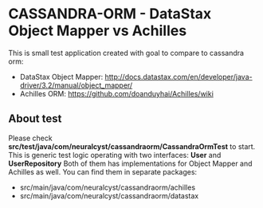 # CASSANDRA-ORM - DataStax Object Mapper vs Achilles
This is small test application created with goal to compare to cassandra orm:
- DataStax Object Mapper: http://docs.datastax.com/en/developer/java-driver/3.2/manual/object_mapper/
- Achilles ORM: https://github.com/doanduyhai/Achilles/wiki

## About test
Please check **src/test/java/com/neuralcyst/cassandraorm/CassandraOrmTest** to start.
This is generic test logic operating with two interfaces: **User** and **UserRepository**
Both of them has implementations for Object Mapper and Achilles as well.
You can find them in separate packages:
- src/main/java/com/neuralcyst/cassandraorm/achilles
- src/main/java/com/neuralcyst/cassandraorm/datastax